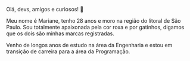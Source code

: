 Olá, devs, amigos e curiosos! 👋

Meu nome é Mariane, tenho 28 anos e moro na região do litoral de São Paulo. Sou totalmente apaixonada pela cor roxa e por gatinhos, digamos que os dois são minhas marcas registradas.

Venho de longos anos de estudo na área da Engenharia e estou em transição de carreira para a área da Programação.


